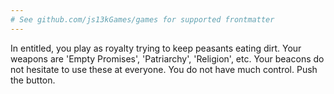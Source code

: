 ```yaml
---
# See github.com/js13kGames/games for supported frontmatter
---
```

In entitled, you play as royalty trying to keep peasants eating dirt. Your weapons are 'Empty Promises', 'Patriarchy', 'Religion', etc. Your beacons do not hesitate to use these at everyone. You do not have much control. Push the button. 